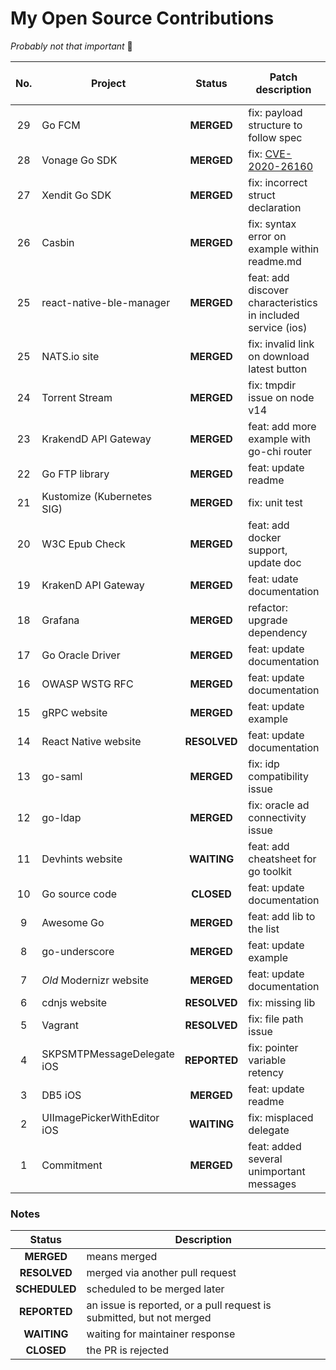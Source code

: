 # My Open Source Contributions

*Probably not that important* 🤷

| No. | Project | Status | Patch description | Pull request link |
| :-: | ------- | :----: | ----------- | :--: |
| 29 | Go FCM | **MERGED** | fix: payload structure to follow spec | [PR link](https://github.com/appleboy/go-fcm/pull/33) |
| 28 | Vonage Go SDK | **MERGED** | fix: [CVE-2020-26160](https://github.com/advisories/GHSA-w73w-5m7g-f7qc) | [PR link](https://github.com/Vonage/vonage-go-sdk/pull/70) |
| 27 | Xendit Go SDK | **MERGED** | fix: incorrect struct declaration | [PR link](https://github.com/xendit/xendit-go/pull/79) |
| 26 | Casbin | **MERGED** | fix: syntax error on example within readme.md | [PR link](https://github.com/casbin/casbin/pull/824) |
| 25 | react-native-ble-manager | **MERGED** | feat: add discover characteristics in included service (ios) | [PR link](https://github.com/innoveit/react-native-ble-manager/pull/732) |
| 25 | NATS.io site | **MERGED** | fix: invalid link on download latest button | [PR link](https://github.com/nats-io/nats-site/pull/644) |
| 24 | Torrent Stream | **MERGED** | fix: tmpdir issue on node v14 | [PR link](https://github.com/mafintosh/torrent-stream/pull/208) |
| 23 | KrakendD API Gateway | **MERGED** | feat: add more example with go-chi router | [PR link](https://github.com/devopsfaith/krakend-examples/pull/2) |
| 22 | Go FTP library | **MERGED** | feat: update readme | [PR link](https://github.com/jlaffaye/ftp/pull/187) |
| 21 | Kustomize (Kubernetes SIG) | **MERGED** | fix: unit test | [PR link](https://github.com/kubernetes-sigs/kustomize/pull/2383) |
| 20 | W3C Epub Check | **MERGED** | feat: add docker support, update doc | [PR link](https://github.com/w3c/epubcheck/pull/1127) |
| 19 | KrakenD API Gateway | **MERGED** | feat: udate documentation | [PR link](https://github.com/devopsfaith/krakend-documentation/pull/68) |
| 18 | Grafana | **MERGED** | refactor: upgrade dependency | [PR link](https://github.com/grafana/grafana/pull/22376) |
| 17 | Go Oracle Driver | **MERGED** | feat: update documentation | [PR link](https://github.com/godror/godror/pull/20) |
| 16 | OWASP WSTG RFC | **MERGED** | feat: update documentation | [PR link](https://github.com/OWASP/wstg/pull/274) |
| 15 | gRPC website | **MERGED** | feat: update example | [PR link](https://github.com/grpc/grpc.io/pull/72) |
| 14 | React Native website | **RESOLVED** | feat: update documentation | [PR link](https://github.com/facebook/react-native-website/issues/1554) |
| 13 | go-saml | **MERGED** | fix: idp compatibility issue | [PR link](https://github.com/crewjam/saml/pull/217) |
| 12 | go-ldap | **MERGED** | fix: oracle ad connectivity issue | [PR link](https://github.com/eaciit/ldap/pull/2) |
| 11 | Devhints website | **WAITING** | feat: add cheatsheet for go toolkit | [PR link](https://github.com/rstacruz/cheatsheets/pull/1360) |
| 10 | Go source code | **CLOSED** | feat: update documentation | [PR link](https://github.com/golang/go/pull/35681) |
| 9 | Awesome Go | **MERGED** | feat: add lib to the list | [PR link](https://github.com/avelino/awesome-go/pull/1954) |
| 8 | go-underscore | **MERGED** | feat: update example | [PR link](https://github.com/tobyhede/go-underscore/pull/11) |
| 7 | *Old* Modernizr website | **MERGED** | feat: update documentation | [PR link](https://github.com/Modernizr/the-old-modernizr.com/pull/50) |
| 6 | cdnjs website | **RESOLVED** | fix: missing lib | [PR link](https://github.com/cdnjs/cdnjs/pull/3732) |
| 5 | Vagrant | **RESOLVED** | fix: file path issue | [PR link](https://github.com/hashicorp/vagrant/pull/3306) |
| 4 | SKPSMTPMessageDelegate iOS | **REPORTED** | fix: pointer variable retency | [PR link](https://github.com/jetseven/skpsmtpmessage/pull/13) |
| 3 | DB5 iOS | **MERGED** | feat: update readme | [PR link](https://github.com/brentsimmons/DB5/pull/10) |
| 2 | UIImagePickerWithEditor iOS | **WAITING** | fix: misplaced delegate | [PR link](https://github.com/yogev77/UIImagePickerWithEditor/pull/3) |
| 1 | Commitment | **MERGED** | feat: added several unimportant messages | [PR link](https://github.com/ngerakines/commitment/pull/53) |

### Notes

| Status | Description |
| :----: | ----------- |
| **MERGED** | means merged |
| **RESOLVED** | merged via another pull request |
| **SCHEDULED** | scheduled to be merged later |
| **REPORTED** | an issue is reported, or a pull request is submitted, but not merged |
| **WAITING** | waiting for maintainer response |
| **CLOSED** | the PR is rejected |
